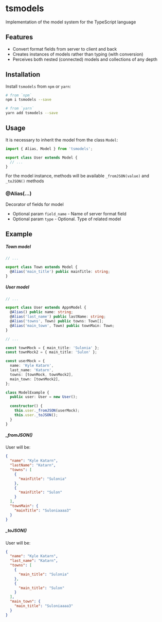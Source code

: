 # tsmodels
Implementation of the model system for the TypeScript language

## Features
- Convert format fields from server to client and back
- Creates instances of models rather than typing (with conversion)
- Perceives both nested (connected) models and collections of any depth

## Installation
Install `tsmodels` from `npm` or `yarn`:
```bash
# from `npm`
npm i tsmodels --save

# from `yarn`
yarn add tsmodels --save
```

## Usage
It is necessary to inherit the model from the class `Model`:
```typescript
import { Alias, Model } from 'tsmodels';

export class User extends Model {
  // ...
}
```
For the model instance, methods will be available `_fromJSON(value)` and `_toJSON()` methods

### @Alias(...)
Decorator of fields for model

- Optional param `field_name` - Name of server format field
- Optional param `type` - Optional. Type of related model

## Example

##### Town model
```typescript
// ...

export class Town extends Model {
  @Alias('main_title') public mainTitle: string;
}
```

##### User model
```typescript
// ...

export class User extends AppnModel {
  @Alias() public name: string;
  @Alias('last_name') public lastName: string;
  @Alias('towns', Town) public towns: Town[];
  @Alias('main_town', Town) public townMain: Town;
}
```

```typescript
// ...

const townMock = { main_title: 'Sulonia' };
const townMock2 = { main_title: 'Sulon' };

const userMock = {
  name: 'Kyle Katarn',
  last_name: 'Katarn',
  towns: [townMock, townMock2],
  main_town: [townMock2],
};

class ModelExample {
  public user: User = new User();
  
  constructor() {
    this.user._fromJSON(userMock);
    this.user._toJSON();
  }
}
```

##### _fromJSON()
User will be:
```json
{
  "name": "Kyle Katarn", 
  "lastName": "Katarn", 
  "towns": [
    {
      "mainTitle": "Sulonia"
    },
    {
      "mainTitle": "Sulon"
    }
  ],
  "townMain": {
    "mainTitle": "Suloniaaaa3"
  }
}
```

##### _toJSON()
User will be:
```json
{
  "name": "Kyle Katarn", 
  "last_name": "Katarn", 
  "towns": [
    {
      "main_title": "Sulonia"
    },
    {
      "main_title": "Sulon"
    }
  ],
  "main_town": {
    "main_title": "Suloniaaaa3"
  }
}
```
